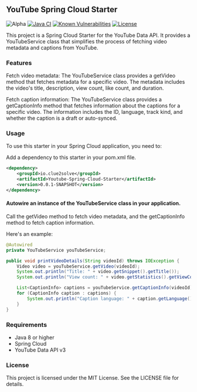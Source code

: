 ## YouTube Spring Cloud Starter
![Alpha](https://img.shields.io/badge/Release-Alpha-darkred)
[![Java CI](https://github.com/clue2solve/Youtube-Spring-Cloud-Starter/actions/workflows/ci.yml/badge.svg)](https://github.com/clue2solve/Youtube-Spring-Cloud-Starter/actions/workflows/ci.yml)
[![Known Vulnerabilities](https://snyk.io/test/github/clue2solve/Youtube-Spring-Cloud-Starter/badge.svg?style=plastic)](https://snyk.io/test/github/clue2solve/Youtube-Spring-Cloud-Starter)
[![License](https://img.shields.io/badge/License-MIT-blue.svg)](https://opensource.org/licenses/MIT)

This project is a Spring Cloud Starter for the YouTube Data API. It provides a YouTubeService class that simplifies the process of fetching video metadata and captions from YouTube.

### Features
Fetch video metadata: The YouTubeService class provides a getVideo method that fetches metadata for a specific video. The metadata includes the video's title, description, view count, like count, and duration.

Fetch caption information: The YouTubeService class provides a getCaptionInfo method that fetches information about the captions for a specific video. The information includes the ID, language, track kind, and whether the caption is a draft or auto-synced.

### Usage
To use this starter in your Spring Cloud application, you need to:

Add a dependency to this starter in your pom.xml file.

```xml
<dependency>
    <groupId>io.clue2solve</groupId>
    <artifactId>Youtube-Spring-Cloud-Starter</artifactId>
    <version>0.0.1-SNAPSHOT</version>
</dependency>
```
#### Autowire an instance of the YouTubeService class in your application.

Call the getVideo method to fetch video metadata, and the getCaptionInfo method to fetch caption information.

Here's an example:
```Java
@Autowired
private YouTubeService youTubeService;

public void printVideoDetails(String videoId) throws IOException {
    Video video = youTubeService.getVideo(videoId);
    System.out.println("Title: " + video.getSnippet().getTitle());
    System.out.println("View count: " + video.getStatistics().getViewCount());

    List<CaptionInfo> captions = youTubeService.getCaptionInfo(videoId);
    for (CaptionInfo caption : captions) {
        System.out.println("Caption language: " + caption.getLanguage());
    }
}
```
### Requirements
- Java 8 or higher
- Spring Cloud
- YouTube Data API v3

### License
This project is licensed under the MIT License. See the LICENSE file for details.

